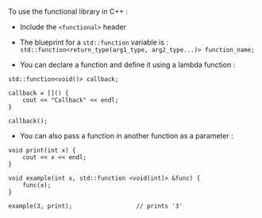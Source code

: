 
To use the functional library in C++ :


- Include the `<functional>` header


- The blueprint for a `std::function` variable is : 
	`std::function<return_type(arg1_type, arg2_type...)> function_name;`


- You can declare a function and define it using a lambda function :
```
std::function<void()> callback;

callback = []() {
	cout << "Callback" << endl;
}

callback();
```


- You can also pass a function in another function as a parameter :
```
void print(int x) {
	cout << x << endl;
}

void example(int x, std::function <void(int)> &func) {
	func(x);
}

example(3, print); 					// prints '3'
```

